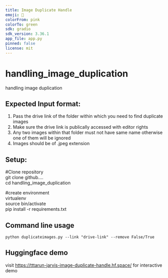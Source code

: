 ```yaml
---
title: Image Duplicate Handle
emoji: 🏃
colorFrom: pink
colorTo: green
sdk: gradio
sdk_version: 3.36.1
app_file: app.py
pinned: false
license: mit
---
```


# handling_image_duplication
handling image duplication

## Expected Input format:
1. Pass the drive link of the folder within which you need to find duplicate images
2. Make sure the drive link is publically accessed with editor rights
3. Any two images within that folder must not have same name otherwise one of them will be ignored
4. Images should be of .jpeg extension

## Setup:
#Clone repository  
git clone github....  
cd handling_image_duplication  

#create environment  
virtualenv  
source bin/activate  
pip install -r requirements.txt  


## Command line usage
```
python duplicateimages.py --link "drive-link" --remove False/True
```

## Huggingface demo
visit https://tttarun-jarvis-image-duplicate-handle.hf.space/ for interactive demo
